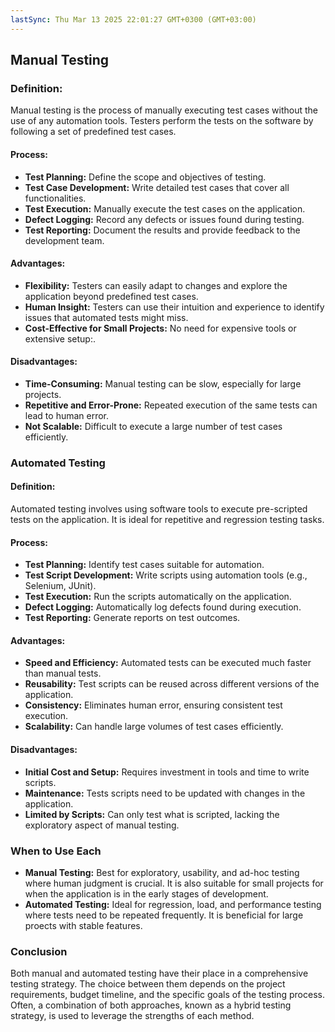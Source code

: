 ```yaml
---
lastSync: Thu Mar 13 2025 22:01:27 GMT+0300 (GMT+03:00)
---
```

## Manual Testing
### Definition:
Manual testing is the process of manually executing test cases without the use of any automation tools. Testers perform the tests on the software by following a set of predefined test cases.

#### Process:
- **Test Planning:** Define the scope and objectives of testing.
- **Test Case Development:** Write detailed test cases that cover all functionalities.
- **Test Execution:** Manually execute the test cases on the application.
- **Defect Logging:** Record any defects or issues found during testing.
- **Test Reporting:** Document the results and provide feedback to the development team. 

#### Advantages:
- **Flexibility:** Testers can easily adapt to changes and explore the application beyond predefined test cases. 
- **Human Insight:** Testers can use their intuition and experience to identify issues that automated tests might miss.
- **Cost-Effective for Small Projects:** No need for expensive tools or extensive setup:.

#### Disadvantages:
- **Time-Consuming:** Manual testing can be slow, especially for large projects.
- **Repetitive and Error-Prone:** Repeated execution of the same tests can lead to human error.
- **Not Scalable:** Difficult to execute a large number of test cases efficiently.

### Automated Testing

#### Definition:
Automated testing involves using software tools to execute pre-scripted tests on the application. It is ideal for repetitive and regression testing tasks.

#### Process:
- **Test Planning:** Identify test cases suitable for automation.
- **Test Script Development:** Write scripts using automation tools (e.g., Selenium, JUnit).
- **Test Execution:** Run the scripts automatically on the application.
- **Defect Logging:** Automatically log defects found during execution.
- **Test Reporting:** Generate reports on test outcomes.

#### Advantages:
- **Speed and Efficiency:** Automated tests can be executed much faster than manual tests.
- **Reusability:** Test scripts can be reused across different versions of the application.
- **Consistency:** Eliminates human error, ensuring consistent test execution.
- **Scalability:** Can handle large volumes of test cases efficiently.

#### Disadvantages:
- **Initial Cost and Setup:** Requires investment in tools and time to write scripts.
- **Maintenance:** Tests scripts need to be updated with changes in the application.
- **Limited by Scripts:** Can only test what is scripted, lacking the exploratory aspect of manual testing.

### When to Use Each
- **Manual Testing:** Best for exploratory, usability, and ad-hoc testing where human judgment is crucial. It is also suitable for small projects for when the application is in the early stages of development.
- **Automated Testing:** Ideal for regression, load, and performance testing where tests need to be repeated frequently. It is beneficial for large proects with stable features.

### Conclusion
Both manual and automated testing have their place in a comprehensive testing strategy. The choice between them depends on the project requirements, budget timeline, and the specific goals of the testing process. Often, a combination of both approaches, known as a hybrid testing strategy, is used to leverage the strengths of each method.